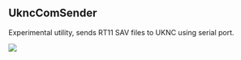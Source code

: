 ## UkncComSender
Experimental utility, sends RT11 SAV files to UKNC using serial port.

![](https://github.com/nzeemin/ukncbtl-util/blob/master/UkncComSender/UkncComSender-20111105.png)